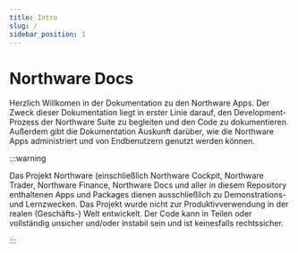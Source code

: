 ```yaml
---
title: Intro
slug: /
sidebar_position: 1
---
```


# Northware Docs

Herzlich Willkomen in der Dokumentation zu den Northware Apps. Der Zweck dieser Dokumentation liegt in erster Linie darauf, den Development-Prozess der Northware Suite zu begleiten und den Code zu dokumentieren. Außerdem gibt die Dokumentation Auskunft darüber, wie die Northware Apps administriert und von Endbenutzern genutzt werden können.

:::warning

Das Projekt Northware (einschließlich Northware Cockpit, Northware Trader, Northware Finance, Northware Docs und aller in diesem Repository enthaltenen Apps und Packages dienen ausschließlich zu Demonstrations- und Lernzwecken. Das Projekt wurde nicht zur Produktivverwendung in der realen (Geschäfts-) Welt entwickelt. Der Code kann in Teilen oder vollständig unsicher und/oder instabil sein und ist keinesfalls rechtssicher.

:::
